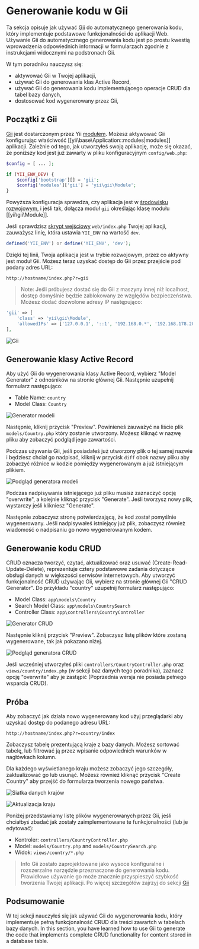 Generowanie kodu w Gii
========================

Ta sekcja opisuje jak używać [Gii](https://github.com/yiisoft/yii2-gii/blob/master/docs/guide/README.md) do automatycznego generowania kodu, który implementuje podstawowe funkcjonalności do aplikacji Web.
Używanie Gii do automatycznego generowania kodu jest po prostu kwestią wprowadzenia odpowiednich informacji w formularzach zgodnie z instrukcjami widocznymi na podstronach Gii.

W tym poradniku nauczysz się:

* aktywować Gii w Twojej aplikacji,
* używać Gii do generowania klas Active Record,
* używać Gii do generowania kodu implementującego operacje CRUD dla tabel bazy danych,
* dostosować kod wygenerowany przez Gii,


Początki z Gii <span id="starting-gii"></span>
------------

[Gii](https://github.com/yiisoft/yii2-gii/blob/master/docs/guide/README.md) jest dostarczonym przez Yii [modułem](structure-modules.md).
 Możesz aktywować Gii konfigurując właściwość [[yii\base\Application::modules|modules]] aplikacji. Zależnie od tego, jak utworzyłeś swoją aplikację, może się okazać, że poniższy kod jest już zawarty w pliku konfiguracyjnym `config/web.php`:

```php
$config = [ ... ];

if (YII_ENV_DEV) {
    $config['bootstrap'][] = 'gii';
    $config['modules']['gii'] = 'yii\gii\Module';
}
```

Powyższa konfiguracja sprawdza, czy aplikacja jest w [środowisku rozwojowym](concept-configurations.md#environment-constants), i jeśli tak, dołącza moduł `gii` określając klasę modułu [[yii\gii\Module]].

Jeśli sprawdzisz [skrypt wejściowy](structure-entry-scripts.md) `web/index.php` Twojej aplikacji, zauważysz linię, która ustawia `YII_ENV` na wartość `dev`.

```php
defined('YII_ENV') or define('YII_ENV', 'dev');
```

Dzięki tej linii, Twoja aplikacja jest w trybie rozwojowym, przez co aktywny jest moduł Gii. Możesz teraz uzyskać dostęp do Gii przez przejście pod podany adres URL:

```
http://hostname/index.php?r=gii
```

> Note: Jeśli próbujesz dostać się do Gii z maszyny innej niż localhost, dostęp domyślnie będzie zablokowany ze względów bezpieczeństwa.
> Możesz dodać dozwolone adresy IP następująco:
>
```php
'gii' => [
    'class' => 'yii\gii\Module',
    'allowedIPs' => ['127.0.0.1', '::1', '192.168.0.*', '192.168.178.20'] // adjust this to your needs
],
```

![Gii](../guide/images/start-gii.png)


Generowanie klasy Active Record <span id="generating-ar"></span>
---------------------------------

Aby użyć Gii do wygenerowania klasy Active Record, wybierz "Model Generator" z odnośników na stronie głównej Gii. Następnie uzupełnij formularz następująco:

* Table Name: `country`
* Model Class: `Country`

![Generator modeli](../guide/images/start-gii-model.png)

Następnie, kliknij przycisk "Preview". Powinieneś zauważyć na liście plik `models/Country.php` który zostanie utworzony. Możesz kliknąć w nazwę pliku aby zobaczyć podgląd jego zawartości.

Podczas używania Gii, jeśli posiadałeś już utworzony plik o tej samej nazwie i będziesz chciał go nadpisać, kliknij w przycisk `diff` obok nazwy pliku aby zobaczyć różnice w kodzie pomiędzy wygenerowanym a już istniejącym plikiem.

![Podgląd generatora modeli](../guide/images/start-gii-model-preview.png)

Podczas nadpisywania istniejącego już pliku musisz zaznaczyć opcję "overwrite", a kolejnie kliknąć przycisk "Generate". Jeśli tworzysz nowy plik, wystarczy jeśli klikniesz "Generate".

Następnie zobaczysz stronę potwierdzającą, że kod został pomyślnie wygenerowany. Jeśli nadpisywałeś istniejący już plik, zobaczysz również wiadomość o nadpisaniu go nowo wygenerowanym kodem.

Generowanie kodu CRUD <span id="generating-crud"></span>
--------------------

CRUD oznacza tworzyć, czytać, aktualizować oraz usuwać (Create-Read-Update-Delete), reprezentuje cztery podstawowe zadania dotyczące obsługi danych w większości serwisów internetowych.
Aby utworzyć funkcjonalność CRUD używając Gii, wybierz na stronie głównej Gii "CRUD Generator". Do przykładu "country" uzupełnij formularz następująco:

* Model Class: `app\models\Country`
* Search Model Class: `app\models\CountrySearch`
* Controller Class: `app\controllers\CountryController`

![Generator CRUD](../guide/images/start-gii-crud.png)

Następnie kliknij przycisk "Preview". Zobaczysz listę plików które zostaną wygenerowane, tak jak pokazano niżej.

![Podgląd generatora CRUD](../guide/images/start-gii-crud-preview.png)

Jeśli wcześniej utworzyłeś pliki `controllers/CountryController.php` oraz `views/country/index.php` (w sekcji baz danych tego poradnika), zaznacz opcję "overwrite" aby je zastąpić (Poprzednia wersja nie posiada pełnego wsparcia CRUD). 

Próba <span id="trying-it-out"></span>
-------------

Aby zobaczyć jak działa nowo wygenerowany kod użyj przeglądarki aby uzyskać dostęp do podanego adresu URL:

```
http://hostname/index.php?r=country/index
```

Zobaczysz tabelę prezentującą kraje z bazy danych. Możesz sortować tabelę, lub filtrować ją przez wpisanie odpowiednich warunków w nagłówkach kolumn.

Dla każdego wyświetlanego kraju możesz zobaczyć jego szczegóły, zaktualizować go lub usunąć.
Możesz również kliknąć przycisk "Create Country" aby przejść do formularza tworzenia nowego państwa.

![Siatka danych krajów](../guide/images/start-gii-country-grid.png)

![Aktualizacja kraju](../guide/images/start-gii-country-update.png)

Poniżej przedstawiamy listę plików wygenerowanych przez Gii, jeśli chciałbyś zbadać jak zostały zaimplementowane te funkcjonalności (lub je edytować):

* Kontroler: `controllers/CountryController.php`
* Model: `models/Country.php` and `models/CountrySearch.php`
* Widok: `views/country/*.php`

> Info Gii zostało zaprojektowane jako wysoce konfiguralne i rozszerzalne narzędzie przeznaczone do generowania kodu.
    Prawidłowe używanie go może znacznie przyspieszyć szybkość tworzenia Twojej aplikacji. Po więcej szczegółów zajrzyj do sekcji [Gii](https://github.com/yiisoft/yii2-gii/blob/master/docs/guide/README.md)


Podsumowanie <span id="summary"></span>
-------

W tej sekcji nauczyłeś się jak używać Gii do wygenerowania kodu, który implementuje pełną funkcjonalność CRUD dla treści zawartch w tabelach bazy danych.
In this section, you have learned how to use Gii to generate the code that implements complete
CRUD functionality for content stored in a database table.

